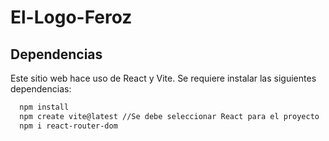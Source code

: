 ﻿# El-Logo-Feroz

## Dependencias

Este sitio web hace uso de React y Vite. Se requiere instalar las siguientes dependencias:

```sh
  npm install
  npm create vite@latest //Se debe seleccionar React para el proyecto
  npm i react-router-dom
```
